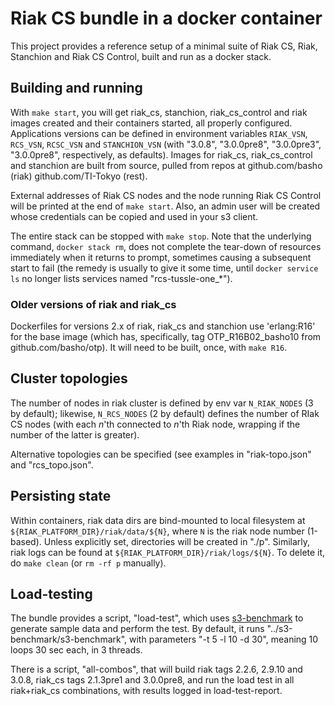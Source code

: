 # Riak CS bundle in a docker container

This project provides a reference setup of a minimal suite of Riak CS,
Riak, Stanchion and Riak CS Control, built and run as a docker stack.

## Building and running

With `make start`, you will get riak\_cs, stanchion, riak\_cs\_control
and riak images created and their containers started, all properly
configured.  Applications versions can be defined in environment
variables `RIAK_VSN`, `RCS_VSN`, `RCSC_VSN` and `STANCHION_VSN` (with
"3.0.8", "3.0.0pre8", "3.0.0pre3", "3.0.0pre8", respectively, as
defaults).  Images for riak\_cs, riak\_cs\_control and stanchion are
built from source, pulled from repos at github.com/basho (riak)
github.com/TI-Tokyo (rest).

External addresses of Riak CS nodes and the node running Riak CS
Control will be printed at the end of `make start`.  Also, an admin user
will be created whose credentials can be copied and used in your s3 client.

The entire stack can be stopped with `make stop`.  Note that the
underlying command, `docker stack rm`, does not complete the tear-down
of resources immediately when it returns to prompt, sometimes causing
a subsequent start to fail (the remedy is usually to give it some
time, until `docker service ls` no longer lists services named
"rcs-tussle-one_*").

### Older versions of riak and riak_cs

Dockerfiles for versions 2.x of riak, riak\_cs and stanchion use
'erlang:R16' for the base image (which has, specifically, tag
OTP\_R16B02\_basho10 from github.com/basho/otp).  It will need to be
built, once, with `make R16`.

## Cluster topologies

The number of nodes in riak cluster is defined by env var
`N_RIAK_NODES` (3 by default); likewise, `N_RCS_NODES` (2 by default)
defines the number of RIak CS nodes (with each _n_'th connected to
_n_'th Riak node, wrapping if the number of the latter is greater).

Alternative topologies can be specified (see examples in
"riak-topo.json" and "rcs_topo.json".

## Persisting state

Within containers, riak data dirs are bind-mounted to local filesystem
at `${RIAK_PLATFORM_DIR}/riak/data/${N}`, where `N` is the riak node
number (1-based).  Unless explicitly set, directories will be created
in "./p".  Similarly, riak logs can be found at
`${RIAK_PLATFORM_DIR}/riak/logs/${N}`.  To delete it, do `make clean`
(or `rm -rf p` manually).

## Load-testing

The bundle provides a script, "load-test", which uses
[s3-benchmark](https://github.com/TI-Tokyo/s3-benchmark) to generate
sample data and perform the test.  By default, it runs
"../s3-benchmark/s3-benchmark", with parameters "-t 5 -l 10 -d 30",
meaning 10 loops 30 sec each, in 3 threads.

There is a script, "all-combos", that will build riak tags 2.2.6,
2.9.10 and 3.0.8, riak\_cs tags 2.1.3pre1 and 3.0.0pre8, and run the
load test in all riak+riak\_cs combinations, with results logged in
load-test-report.

